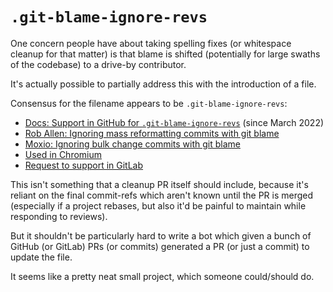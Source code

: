 # `.git-blame-ignore-revs`

One concern people have about taking spelling fixes
(or whitespace cleanup for that matter)
is that blame is shifted
(potentially for large swaths of the codebase)
to a drive-by contributor.

It's actually possible to partially address this with the
introduction of a file.

Consensus for the filename appears to be `.git-blame-ignore-revs`:
* [Docs: Support in GitHub for `.git-blame-ignore-revs`](https://docs.github.com/en/repositories/working-with-files/using-files/viewing-a-file#ignore-commits-in-the-blame-view) (since March 2022)
* [Rob Allen: Ignoring mass reformatting commits with git blame](https://akrabat.com/ignoring-revisions-with-git-blame/)
* [Moxio: Ignoring bulk change commits with git blame](https://www.moxio.com/blog/43/ignoring-bulk-change-commits-with-git-blame)
* [Used in Chromium](https://chromium.googlesource.com/chromium/src.git/+/f0596779e57f46fccb115a0fd65f0305894e3031/.git-blame-ignore-revs)
* [Request to support in GitLab](https://gitlab.com/gitlab-org/gitlab/-/issues/31423)

This isn't something that a cleanup PR itself should
include, because it's reliant on the final commit-refs
which aren't known until the PR is merged (especially
if a project rebases, but also it'd be painful to
maintain while responding to reviews).

But it shouldn't be particularly hard to write a bot
which given a bunch of GitHub (or GitLab) PRs (or commits)
generated a PR (or just a commit) to update the file.

It seems like a pretty neat small project, which someone
could/should do.
